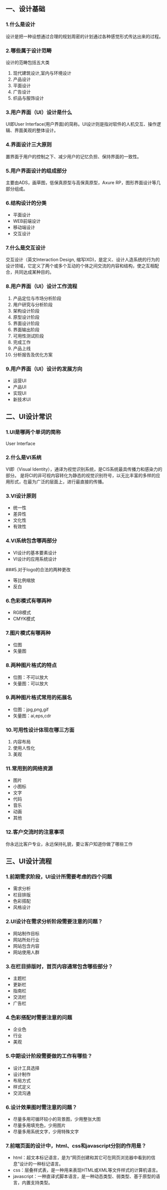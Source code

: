 ## 一、设计基础
### 1.什么是设计
设计是把一种设想通过合理的规划周密的计划通过各种感觉形式传达出来的过程。
### 2.哪些属于设计范畴
设计的范畴包括五大类
1. 现代建筑设计,室内与环境设计
2. 产品设计
3. 平面设计
4. 广告设计
5. 织品与服饰设计

### 3.用户界面（UI）设计是什么
UI即User Interface(用户界面)的简称。UI设计则是指对软件的人机交互、操作逻辑、界面美观的整体设计。
### 4.界面设计三大原则
置界面于用户的控制之下、减少用户的记忆负担、保持界面的一致性。
### 5.用户界面设计的组成部分
主要由ADS，画草图，低保真原型与高保真原型，Axure RP，图形界面设计等几部分组成。
### 6.结构设计的分类
- 平面设计
- WEB前端设计
- 移动端设计
- 交互设计

### 7.什么是交互设计
交互设计（英文Interaction Design, 缩写IXD)，是定义、设计人造系统的行为的设计领域，它定义了两个或多个互动的个体之间交流的内容和结构，使之互相配合，共同达成某种目的。
### 8.用户界面（UI）设计工作流程
1. 产品定位与市场分析阶段   
2. 用户研究与分析阶段
3. 架构设计阶段
4. 原型设计阶段
5. 界面设计阶段
6. 界面输出阶段
7. 可用性测试阶段
8. 完成工作
9. 产品上线
10. 分析报告及优化方案

### 9.用户界面（UI）设计的发展方向
+ 运营UI
+ 产品UI
+ 实现UI
+ 新技术UI

## 二、UI设计常识
### 1.UI是哪两个单词的简称
User Interface
### 2.什么是VI系统
VI即（Visual Identity），通译为视觉识别系统，是CIS系统最具传播力和感染力的部分。
是将CI的非可视内容转化为静态的视觉识别符号，以无比丰富的多样的应用形式，在最为广泛的层面上，进行最直接的传播。
### 3.VI设计原则
- 统一性
- 差异性
- 文化性
- 有效性

### 4.VI系统包含哪两部分
+ VI设计的基本要素设计
+ VI设计的应用系统设计

###5.对于logo的合法的两种更改
+ 等比例缩放
+ 反白

### 6.色彩模式有哪两种
+ RGB模式
+ CMYK模式

### 7.图片模式有哪两种
+ 位图
+ 矢量图

### 8.两种图片格式的特点
+ 位图：不可以放大
+ 矢量图：可以放大

### 9.两种图片格式常用的拓展名
+ 位图：jpg,png,gif
+ 矢量图：ai,eps,cdr

### 10.可用性设计体现在哪三方面
1. 内容布局
2. 使用人性化
3. 美观

### 11.常用到的网络资源
+ 图片
+ 小图标
+ 文字
+ 代码
+ 音乐
+ 动画
+ 其他

### 12.客户交流时的注意事项
你永远比客户专业，永远保持礼貌，要让客户知道你做了哪些工作

## 三、UI设计流程
### 1.前期需求阶段，UI设计所需要考虑的四个问题
+ 需求分析
+ 栏目排版
+ 色彩搭配
+ 风格设计

### 2.UI设计在需求分析阶段需要注意的问题？
+ 网站制作目标
+ 网站所处行业
+ 网站包含内容
+ 网站使用人群

### 3.在栏目排版时，首页内容通常包含哪些部分？
+ 主题栏
+ 更新栏
+ 指南栏
+ 交流栏
+ 广告栏

### 4.色彩搭配时需要注意的问题
+ 企业色
+ 行业
+ 美观

### 5.中期设计阶段需要做的工作有哪些？
+ 设计工具选择
+ 设计制作
+ 布局方式
+ 样式定义
+ 交流沟通

### 6.设计效果图时需注意的问题？
+ 尽量多用可循环较小的背景图，少用整张大图
+ 尽量多用填充色，少用图片
+ 尽量多用系统文字，少用特殊文字

### 7.前端页面的设计中，html、css和javascript分别的作用是？
+ html：超文本标记语言，是为“网页创建和其它可在网页浏览器中看到的信息”设计的一种标记语言。
+ css：层叠样式表，是一种用来表现HTML或XML等文件样式的计算机语言。
+ javascript：一种直译式脚本语言，是一种动态类型、弱类型、基于原型的语言，内置支持类型。